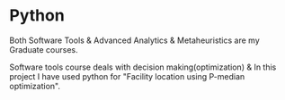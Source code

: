 # Python

Both Software Tools & Advanced Analytics & Metaheuristics are my Graduate courses.

Software tools course deals with decision making(optimization) & In this project I have used python for "Facility location using P-median optimization".

